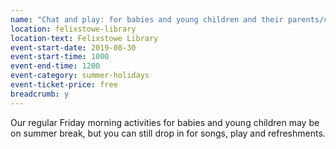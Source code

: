 ```yaml
---
name: "Chat and play: for babies and young children and their parents/carers"
location: felixstowe-library
location-text: Felixstowe Library
event-start-date: 2019-08-30
event-start-time: 1000
event-end-time: 1200
event-category: summer-holidays
event-ticket-price: free
breadcrumb: y
---
```


Our regular Friday morning activities for babies and young children may be on summer break, but you can still drop in for songs, play and refreshments.
